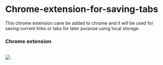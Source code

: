 # Chrome-extension-for-saving-tabs
This chrome extension cane be added to chrome and it will be used for saving current links or tabs for later purpose using local storage.

<h3>Chrome extension</h3>
</br> 
<img src="https://user-images.githubusercontent.com/84411432/204054831-80b987df-6661-4f28-b916-afcfca2f0c0a.png" style=" margin-bottom:100px">
</br>
